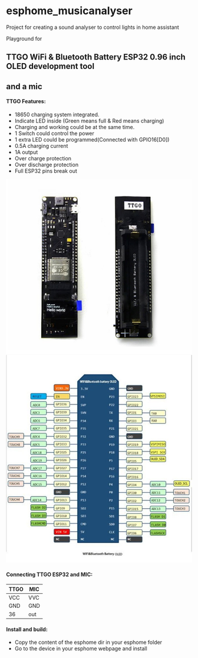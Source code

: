 # esphome_musicanalyser
Project for creating a sound analyser to control lights in home assistant

Playground for

## TTGO WiFi & Bluetooth Battery ESP32 0.96 inch OLED development tool  
## and a mic

#### TTGO Features:

* 18650 charging system integrated.  
* Indicate LED inside (Green means full & Red means charging)  
* Charging and working could be at the same time.  
* 1 Switch could control the power  
* 1 extra LED could be programmed(Connected with GPIO16[D0])  
* 0.5A charging current   
* 1A output   
* Over charge protection   
* Over discharge protection   
* Full ESP32 pins break out 

![TTGO pic](img/ttgo_p0.jpg)
![pinout](img/ttgo_pinout.jpg)

#### Connecting TTGO ESP32 and MIC:

TTGO | MIC
------------ | -------------
VCC | VVC
GND | GND
36 | out


#### Install and build:

* Copy the content of the esphome dir in your esphome folder
* Go to the device in your esphome webpage and install